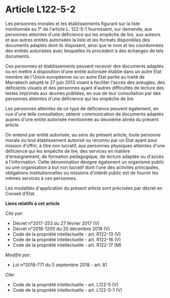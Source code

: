 # Article L122-5-2

Les personnes morales et les établissements figurant sur la liste mentionnée au 1° de l'article L. 122-5-1 fournissent, sur
demande, aux personnes atteintes d'une déficience qui les empêche de lire, aux auteurs et aux autres entités autorisées la
liste et les formats disponibles des documents adaptés dont ils disposent, ainsi que le nom et les coordonnées des entités
autorisées avec lesquelles ils procèdent à des échanges de tels documents. 

Ces personnes et établissements peuvent recevoir des documents adaptés ou en mettre à disposition d'une entité autorisée
établie dans un autre Etat membre de l'Union européenne ou un autre Etat partie au traité de Marrakech adopté le 27 juin 2013
visant à faciliter l'accès des aveugles, des déficients visuels et des personnes ayant d'autres difficultés de lecture des
textes imprimés aux œuvres publiées, en vue de leur consultation par des personnes atteintes d'une déficience qui les empêche
de lire. 

Les personnes atteintes de ce type de déficience peuvent également, en vue d'une telle consultation, obtenir communication de
documents adaptés auprès d'une entité autorisée mentionnée au deuxième alinéa du présent article. 

On entend par entité autorisée, au sens du présent article, toute personne morale ou tout établissement autorisé ou reconnu
par un Etat ayant pour mission d'offrir, à titre non lucratif, aux personnes physiques atteintes d'une déficience qui les
empêche de lire, des services en matière d'enseignement, de formation pédagogique, de lecture adaptée ou d'accès à
l'information. Cette dénomination désigne également un organisme public ou une organisation à but non lucratif dont l'une des
activités principales, obligations institutionnelles ou missions d'intérêt public est de fournir les mêmes services à ces
personnes. 

Les modalités d'application du présent article sont précisées par décret en Conseil d'Etat.

**Liens relatifs à cet article**

_Cité par_:

  - Décret n°2017-253 du 27 février 2017 (V)
  - Décret n°2018-1200 du 20 décembre 2018 (V)
  - Code de la propriété intellectuelle - art. R122-13 (V)
  - Code de la propriété intellectuelle - art. R122-16 (V)
  - Code de la propriété intellectuelle - art. R122-17 (M)

_Modifié par_:

  - Loi n°2018-771 du 5 septembre 2018 - art. 81

_Cite_:

  - Code de la propriété intellectuelle - art. L122-5 (V)
  - Code de la propriété intellectuelle - art. L122-5-1 (V)
